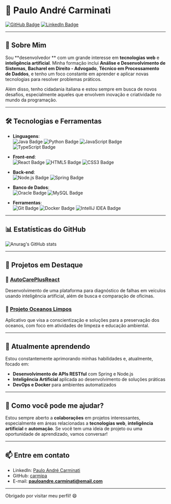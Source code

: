 # 👋 **Paulo André Carminati**

[![GitHub Badge](https://img.shields.io/badge/-GitHub-181717?style=flat-square&logo=github&logoColor=white&link=https://github.com/carmipa)](https://github.com/carmipa)
[![LinkedIn Badge](https://img.shields.io/badge/-LinkedIn-blue?style=flat-square&logo=Linkedin&logoColor=white&link=https://www.linkedin.com/in/pauloandrecarminati/)](https://www.linkedin.com/in/pauloandrecarminati/)

---

## 🚀 **Sobre Mim**

Sou **desenvolvedor ** com um grande interesse em **tecnologias web** e **inteligência artificial**. Minha formação inclui **Análise e Desenvolvimento de Sistemas**, **Bacharel em Direito - Advogado**, **Técnico em Processamento de Daddos**, e tenho um foco constante em aprender e aplicar novas tecnologias para resolver problemas práticos. 

Além disso, tenho cidadania italiana e estou sempre em busca de novos desafios, especialmente aqueles que envolvem inovação e criatividade no mundo da programação.

---

## 🛠 **Tecnologias e Ferramentas**

- **Linguagens**:  
  ![Java Badge](https://img.shields.io/badge/Java-ED8B00?style=flat-square&logo=java&logoColor=white)
  ![Python Badge](https://img.shields.io/badge/-Python-black?style=flat-square&logo=Python)
  ![JavaScript Badge](https://img.shields.io/badge/JavaScript-F7DF1E?style=flat-square&logo=javascript&logoColor=black)
  ![TypeScript Badge](https://img.shields.io/badge/TypeScript-007ACC?style=flat-square&logo=typescript&logoColor=white)

- **Front-end**:  
  ![React Badge](https://img.shields.io/badge/-React-black?style=flat-square&logo=react)
  ![HTML5 Badge](https://img.shields.io/badge/-HTML5-E34F26?style=flat-square&logo=html5&logoColor=white)
  ![CSS3 Badge](https://img.shields.io/badge/-CSS3-1572B6?style=flat-square&logo=css3)

- **Back-end**:  
  ![Node.js Badge](https://img.shields.io/badge/-Node.js-339933?style=flat-square&logo=Node.js&logoColor=white)
  ![Spring Badge](https://img.shields.io/badge/Spring-6DB33F?style=flat-square&logo=spring&logoColor=white)

- **Banco de Dados**:  
  ![Oracle Badge](https://img.shields.io/badge/-Oracle-F80000?style=flat-square&logo=oracle&logoColor=white)
  ![MySQL Badge](https://img.shields.io/badge/-MySQL-4479A1?style=flat-square&logo=mysql&logoColor=white)

- **Ferramentas**:  
  ![Git Badge](https://img.shields.io/badge/-Git-black?style=flat-square&logo=git)
  ![Docker Badge](https://img.shields.io/badge/-Docker-blue?style=flat-square&logo=docker)
  ![IntelliJ IDEA Badge](https://img.shields.io/badge/IntelliJ_IDEA-black?style=flat-square&logo=intellij-idea&logoColor=white)

---

## 📊 **Estatísticas do GitHub**

![Anurag's GitHub stats](https://github-readme-stats.vercel.app/api?username=carmipa&show_icons=true&theme=radical)

---

## 📂 **Projetos em Destaque**

### 🔹 [AutoCarePlusReact](https://github.com/joao1015/AutoCarePlusReact)  
Desenvolvimento de uma plataforma para diagnóstico de falhas em veículos usando inteligência artificial, além de busca e comparação de oficinas.

### 🔹 [Projeto Oceanos Limpos](https://github.com/ArthurBispo00/Projeto_Oceanos_Limpos)  
Aplicativo que visa a conscientização e soluções para a preservação dos oceanos, com foco em atividades de limpeza e educação ambiental.

---

## 🌱 **Atualmente aprendendo**

Estou constantemente aprimorando minhas habilidades e, atualmente, focado em:
- **Desenvolvimento de APIs RESTful** com Spring e Node.js
- **Inteligência Artificial** aplicada ao desenvolvimento de soluções práticas
- **DevOps e Docker** para ambientes automatizados

---

## 🤝 **Como você pode me ajudar?**

Estou sempre aberto a **colaborações** em projetos interessantes, especialmente em áreas relacionadas a **tecnologias web**, **inteligência artificial** e **automação**. Se você tem uma ideia de projeto ou uma oportunidade de aprendizado, vamos conversar!

---

## 📫 **Entre em contato**

- LinkedIn: [Paulo André Carminati](https://www.linkedin.com/in/pauloandrecarminati/)
- GitHub: [carmipa](https://github.com/carmipa)
- E-mail: **pauloandre.carminati@email.com**

---

Obrigado por visitar meu perfil! 😄
